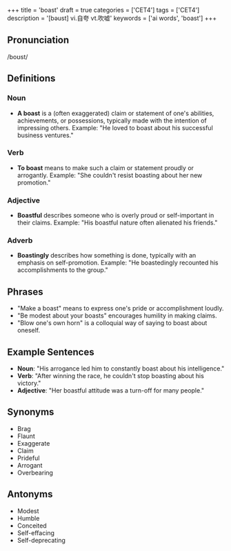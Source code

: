 +++
title = 'boast'
draft = true
categories = ['CET4']
tags = ['CET4']
description = '[bəust] vi.自夸 vt.吹嘘'
keywords = ['ai words', 'boast']
+++

## Pronunciation
/boʊst/

## Definitions
### Noun
- **A boast** is a (often exaggerated) claim or statement of one's abilities, achievements, or possessions, typically made with the intention of impressing others. Example: "He loved to boast about his successful business ventures."

### Verb
- **To boast** means to make such a claim or statement proudly or arrogantly. Example: "She couldn't resist boasting about her new promotion."

### Adjective
- **Boastful** describes someone who is overly proud or self-important in their claims. Example: "His boastful nature often alienated his friends."

### Adverb
- **Boastingly** describes how something is done, typically with an emphasis on self-promotion. Example: "He boastedingly recounted his accomplishments to the group."

## Phrases
- "Make a boast" means to express one's pride or accomplishment loudly.
- "Be modest about your boasts" encourages humility in making claims.
- "Blow one's own horn" is a colloquial way of saying to boast about oneself.

## Example Sentences
- **Noun**: "His arrogance led him to constantly boast about his intelligence."
- **Verb**: "After winning the race, he couldn't stop boasting about his victory."
- **Adjective**: "Her boastful attitude was a turn-off for many people."

## Synonyms
- Brag
- Flaunt
- Exaggerate
- Claim
- Prideful
- Arrogant
- Overbearing

## Antonyms
- Modest
- Humble
- Conceited
- Self-effacing
- Self-deprecating
